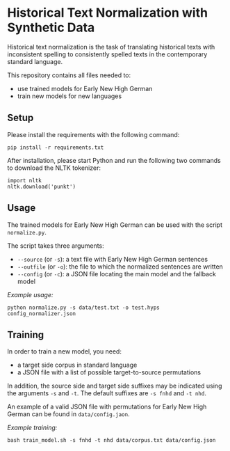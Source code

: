 # Historical Text Normalization with Synthetic Data

Historical text normalization is the task of translating historical texts
with inconsistent spelling to consistently spelled texts in the contemporary
standard language.

This repository contains all files needed to:
- use trained models for Early New High German
- train new models for new languages

## Setup
Please install the requirements with the following command:
```
pip install -r requirements.txt
```

After installation, please start Python and run the following
two commands to download the NLTK tokenizer:
```
import nltk
nltk.download('punkt')
```

## Usage
The trained models for Early New High German can be used
with the script `normalize.py`.

The script takes three arguments:
- `--source` (or `-s`): a text file with Early New High German sentences
- `--outfile` (or `-o`): the file to which the normalized sentences are written
- `--config` (or `-c`): a JSON file locating the main model and the fallback model

_Example usage:_
```
python normalize.py -s data/test.txt -o test.hyps config_normalizer.json
```


## Training
In order to train a new model, you need:
- a target side corpus in standard language
- a JSON file with a list of possible target-to-source permutations

In addition, the source side and target side suffixes may be indicated
using the arguments `-s` and `-t`.
The default suffixes are `-s fnhd` and `-t nhd`.

An example of a valid JSON file with permutations for Early New High German
can be found in `data/config.jaon`.

_Example training:_
```
bash train_model.sh -s fnhd -t nhd data/corpus.txt data/config.json
```
